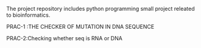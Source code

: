 The project repository includes  python programming small project releated to bioinformatics.






PRAC-1 :THE CHECKER OF MUTATION IN DNA SEQUENCE












PRAC-2:Checking whether seq is RNA or DNA
